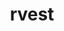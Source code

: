 ---
title: "rvest"
CRAN: "https://CRAN.R-project.org/package=PACKAGE"
github: "https://github.com/repospec"
docs: ""
---